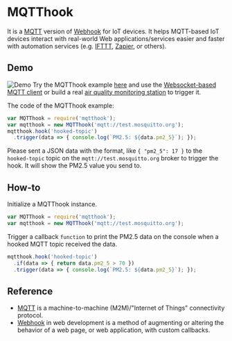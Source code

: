 # MQTThook
It is a [MQTT][mqtt] version of [Webhook][webhook] for IoT devices. It helps MQTT-based IoT devices interact with real-world Web applications/services easier and faster with automation services (e.g. [IFTTT][ifttt], [Zapier][zapier], or others).

## Demo
![Demo](./images/demo.gif)
Try the MQTThook example [here][mqtthook-example] and use the [Websocket-based MQTT client][mqtt-client] or build a real [air quality monitoring station][air-quality-monitoring-station] to trigger it.

The code of the MQTThook example:
```js
var MQTThook = require('mqtthook');
var mqtthook = new MQTThook('mqtt://test.mosquitto.org');
mqtthook.hook('hooked-topic')
  .trigger(data => { console.log(`PM2.5: ${data.pm2_5}`); });
```

Please sent a JSON data with the format, like `{ "pm2_5": 17 }` to the `hooked-topic` topic on the `mqtt://test.mosquitto.org` broker to trigger the hook. It will show the PM2.5 value you send to.

## How-to
Initialize a MQTThook instance.
```js
var MQTThook = require('mqtthook');
var mqtthook = new MQTThook('mqtt://test.mosquitto.org');
```

Trigger a callback `function` to print the PM2.5 data on the console when a hooked MQTT topic received the data.
```js
mqtthook.hook('hooked-topic')
  .if(data => { return data.pm2_5 > 70 })
  .trigger(data => { console.log(`PM2.5: ${data.pm2_5}`); });
```

## Reference
- [MQTT][mqtt] is a machine-to-machine (M2M)/"Internet of Things" connectivity protocol.
- [Webhook][webhook] in web development is a method of augmenting or altering the behavior of a web page, or web application, with custom callbacks.

[webhook]: https://en.wikipedia.org/wiki/Webhook
[mqtt]: http://mqtt.org
[ifttt]: https://ifttt.com
[zapier]: https://zapier.com
[google-sheets]: https://www.google.com/intl/en/sheets/about/
[mqtthook-example]: https://goo.gl/sdHkoM
[mqtt-client]: http://www.hivemq.com/demos/websocket-client
[air-quality-monitoring-station]: https://github.com/evanxd/air-quality-monitoring-station
